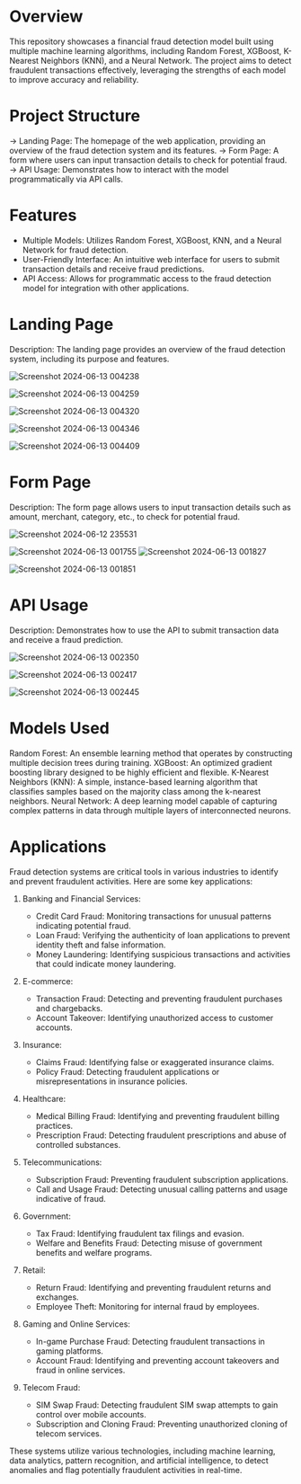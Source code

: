 # Overview
This repository showcases a financial fraud detection model built using multiple machine learning algorithms, including Random Forest, XGBoost, K-Nearest Neighbors (KNN), and a Neural Network. The project aims to detect fraudulent transactions effectively, leveraging the strengths of each model to improve accuracy and reliability.

# Project Structure
-> Landing Page: The homepage of the web application, providing an overview of the fraud detection system and its features.
-> Form Page: A form where users can input transaction details to check for potential fraud.
-> API Usage: Demonstrates how to interact with the model programmatically via API calls.
# Features
- Multiple Models: Utilizes Random Forest, XGBoost, KNN, and a Neural Network for fraud detection.
- User-Friendly Interface: An intuitive web interface for users to submit transaction details and receive fraud predictions.
- API Access: Allows for programmatic access to the fraud detection model for integration with other applications.

# Landing Page
Description: The landing page provides an overview of the fraud detection system, including its purpose and features.

![Screenshot 2024-06-13 004238](https://github.com/user-attachments/assets/f437d883-f326-49ce-96fa-1884ce2487a2)

![Screenshot 2024-06-13 004259](https://github.com/user-attachments/assets/6b5e05fa-2681-443e-bbda-447e77a9d893)

![Screenshot 2024-06-13 004320](https://github.com/user-attachments/assets/bc89c896-9a71-48e5-9277-3c4ec2450b81)

![Screenshot 2024-06-13 004346](https://github.com/user-attachments/assets/1a03b9fe-7a16-4852-a335-428c42f45193)


![Screenshot 2024-06-13 004409](https://github.com/user-attachments/assets/d65ad3bf-02c7-4057-99a8-27d73fda72a7)

# Form Page
Description: The form page allows users to input transaction details such as amount, merchant, category, etc., to check for potential fraud.

![Screenshot 2024-06-12 235531](https://github.com/user-attachments/assets/6796ea59-da01-423a-8872-31a5dcf9e8f0)

![Screenshot 2024-06-13 001755](https://github.com/user-attachments/assets/0677d638-b517-46a1-8f5c-9aaaa85062f8)
![Screenshot 2024-06-13 001827](https://github.com/user-attachments/assets/3b36472c-a20e-4a1a-8dfd-ebb182c43f78)

![Screenshot 2024-06-13 001851](https://github.com/user-attachments/assets/578f0005-fe00-4855-abfb-ce3c5288ea18)

# API Usage
Description: Demonstrates how to use the API to submit transaction data and receive a fraud prediction.

![Screenshot 2024-06-13 002350](https://github.com/user-attachments/assets/13d24433-91a8-4266-8900-200579618486)

![Screenshot 2024-06-13 002417](https://github.com/user-attachments/assets/a1e15720-1575-463c-bbbf-5c038ba4b34b)

![Screenshot 2024-06-13 002445](https://github.com/user-attachments/assets/ac4ddb9e-5d0b-4e65-bdc1-96b2ab5d2211)

# Models Used
Random Forest: An ensemble learning method that operates by constructing multiple decision trees during training.
XGBoost: An optimized gradient boosting library designed to be highly efficient and flexible.
K-Nearest Neighbors (KNN): A simple, instance-based learning algorithm that classifies samples based on the majority class among the k-nearest neighbors.
Neural Network: A deep learning model capable of capturing complex patterns in data through multiple layers of interconnected neurons.

# Applications 
Fraud detection systems are critical tools in various industries to identify and prevent fraudulent activities. Here are some key applications:

1. Banking and Financial Services:
   - Credit Card Fraud: Monitoring transactions for unusual patterns indicating potential fraud.
   - Loan Fraud: Verifying the authenticity of loan applications to prevent identity theft and false information.
   - Money Laundering: Identifying suspicious transactions and activities that could indicate money laundering.

2. E-commerce:
   - Transaction Fraud: Detecting and preventing fraudulent purchases and chargebacks.
   - Account Takeover: Identifying unauthorized access to customer accounts.

3. Insurance:
   - Claims Fraud: Identifying false or exaggerated insurance claims.
   - Policy Fraud: Detecting fraudulent applications or misrepresentations in insurance policies.

4. Healthcare:
   - Medical Billing Fraud: Identifying and preventing fraudulent billing practices.
   - Prescription Fraud: Detecting fraudulent prescriptions and abuse of controlled substances.

5. Telecommunications:
   - Subscription Fraud: Preventing fraudulent subscription applications.
   - Call and Usage Fraud: Detecting unusual calling patterns and usage indicative of fraud.

6. Government:
   - Tax Fraud: Identifying fraudulent tax filings and evasion.
   - Welfare and Benefits Fraud: Detecting misuse of government benefits and welfare programs.

7. Retail:
   - Return Fraud: Identifying and preventing fraudulent returns and exchanges.
   - Employee Theft: Monitoring for internal fraud by employees.

8. Gaming and Online Services:
   - In-game Purchase Fraud: Detecting fraudulent transactions in gaming platforms.
   - Account Fraud: Identifying and preventing account takeovers and fraud in online services.

9. Telecom Fraud:
   - SIM Swap Fraud: Detecting fraudulent SIM swap attempts to gain control over mobile accounts.
   - Subscription and Cloning Fraud: Preventing unauthorized cloning of telecom services.

These systems utilize various technologies, including machine learning, data analytics, pattern recognition, and artificial intelligence, to detect anomalies and flag potentially fraudulent activities in real-time.
